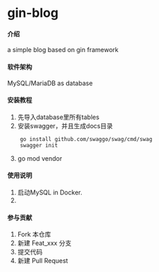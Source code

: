 # gin-blog

#### 介绍
a simple blog based on gin framework

#### 软件架构
MySQL/MariaDB as database


#### 安装教程

1. 先导入database里所有tables
2. 安装swagger，并且生成docs目录
```cgo
    go install github.com/swaggo/swag/cmd/swag
    swagger init
```
3. go mod vendor

#### 使用说明

1.  启动MySQL in Docker.
2.  

#### 参与贡献

1.  Fork 本仓库
2.  新建 Feat_xxx 分支
3.  提交代码
4.  新建 Pull Request
